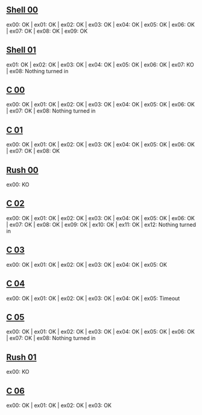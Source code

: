 ## [Shell 00](https://github.com/PHBasin/42/tree/main/Shell00)
ex00: OK | ex01: OK | ex02: OK | ex03: OK | ex04: OK | ex05: OK | ex06: OK | ex07: OK | ex08: OK | ex09: OK

## [Shell 01](https://github.com/PHBasin/42/tree/main/Shell01)
ex01: OK | ex02: OK | ex03: OK | ex04: OK | ex05: OK | ex06: OK | ex07: KO | ex08: Nothing turned in

## [C 00](https://github.com/PHBasin/42/tree/main/C00)
ex00: OK | ex01: OK | ex02: OK | ex03: OK | ex04: OK | ex05: OK | ex06: OK | ex07: OK | ex08: Nothing turned in

## [C 01](https://github.com/PHBasin/42/tree/main/C01)
ex00: OK | ex01: OK | ex02: OK | ex03: OK | ex04: OK | ex05: OK | ex06: OK | ex07: OK | ex08: OK

## [Rush 00](https://github.com/PHBasin/42/tree/main/Rush00)
ex00: KO

## [C 02](https://github.com/PHBasin/42/tree/main/C02)
ex00: OK | ex01: OK | ex02: OK | ex03: OK | ex04: OK | ex05: OK | ex06: OK | ex07: OK | ex08: OK | ex09: OK | ex10: OK | ex11: OK | ex12: Nothing turned in

## [C 03](https://github.com/PHBasin/42/tree/main/C03)
ex00: OK | ex01: OK | ex02: OK | ex03: OK | ex04: OK | ex05: OK

## [C 04](https://github.com/PHBasin/42/tree/main/C04)
ex00: OK | ex01: OK | ex02: OK | ex03: OK | ex04: OK | ex05: Timeout

## [C 05](https://github.com/PHBasin/42/tree/main/C05)
ex00: OK | ex01: OK | ex02: OK | ex03: OK | ex04: OK | ex05: OK | ex06: OK | ex07: OK | ex08: Nothing turned in

## [Rush 01](https://github.com/PHBasin/42/tree/main/Rush01)
ex00: KO

## [C 06](https://github.com/PHBasin/42/tree/main/C06)
ex00: OK | ex01: OK | ex02: OK | ex03: OK
